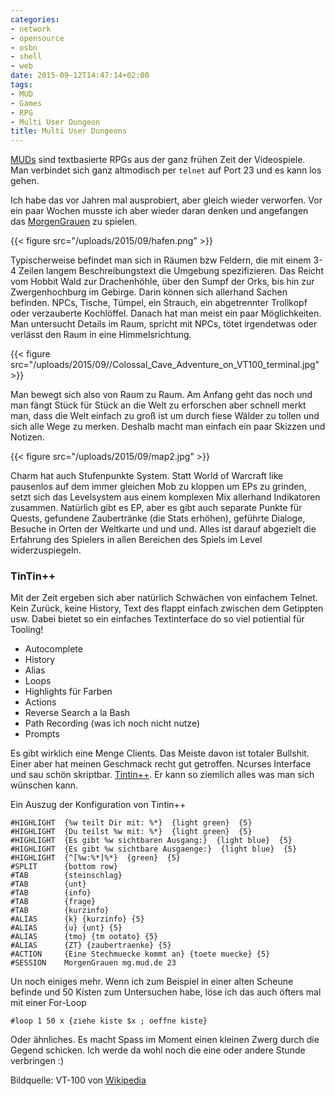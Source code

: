 ```yaml
---
categories:
- network
- opensource
- osbn
- shell
- web
date: 2015-09-12T14:47:14+02:00
tags:
- MUD
- Games
- RPG
- Multi User Dungeon
title: Multi User Dungeons
---
```


[MUDs](https://de.wikipedia.org/wiki/Multi_User_Dungeon) sind textbasierte RPGs
aus der ganz frühen Zeit der Videospiele.  Man verbindet sich ganz altmodisch
per `telnet` auf Port 23 und es kann los gehen.

Ich habe das vor Jahren mal ausprobiert, aber gleich wieder verworfen. Vor ein
paar Wochen musste ich aber wieder daran denken und angefangen das
[MorgenGrauen](http://mg.mud.de) zu spielen.

{{< figure src="/uploads/2015/09/hafen.png" >}}

Typischerweise befindet man sich in Räumen bzw Feldern, die mit einem 3-4 Zeilen
langem Beschreibungstext die Umgebung spezifizieren. Das Reicht vom Hobbit Wald
zur Drachenhöhle, über den Sumpf der Orks, bis hin zur Zwergenhochburg im
Gebirge. Darin können sich allerhand Sachen befinden. NPCs, Tische, Tümpel, ein
Strauch, ein abgetrennter Trollkopf oder verzauberte Kochlöffel. Danach hat man meist ein paar
Möglichkeiten. Man untersucht Details im Raum, spricht mit NPCs, tötet
irgendetwas oder verlässt den Raum in eine Himmelsrichtung.

{{< figure src="/uploads/2015/09//Colossal_Cave_Adventure_on_VT100_terminal.jpg" >}}

Man bewegt sich also von Raum zu Raum. Am Anfang geht das noch und man fängt
Stück für Stück an die Welt zu erforschen aber schnell merkt man, dass die Welt
einfach zu groß ist um durch fiese Wälder zu tollen und sich alle Wege zu
merken. Deshalb macht man einfach ein paar Skizzen und Notizen.

{{< figure src="/uploads/2015/09/map2.jpg" >}}

Charm hat auch Stufenpunkte System. Statt World of Warcraft like pausenlos auf
dem immer gleichen Mob zu kloppen um EPs zu grinden, setzt sich das Levelsystem
aus einem komplexen Mix allerhand Indikatoren zusammen. Natürlich gibt es EP,
aber es gibt auch separate Punkte für Quests, gefundene Zaubertränke (die Stats
erhöhen), geführte Dialoge, Besuche in Orten der Weltkarte und und und.
Alles ist darauf abgezielt die Erfahrung des Spielers in allen Bereichen des
Spiels im Level widerzuspiegeln.

### TinTin++

Mit der Zeit ergeben sich aber natürlich Schwächen von einfachem Telnet. Kein
Zurück, keine History, Text des flappt einfach zwischen dem Getippten usw.
Dabei bietet so ein einfaches Textinterface do so viel potiential für Tooling!

* Autocomplete
* History
* Alias
* Loops
* Highlights für Farben
* Actions
* Reverse Search a la Bash
* Path Recording (was ich noch nicht nutze)
* Prompts

Es gibt wirklich eine Menge Clients. Das Meiste davon ist totaler Bullshit.
Einer aber hat meinen Geschmack recht gut getroffen. Ncurses Interface und sau
schön skriptbar. [Tintin++](http://tintin.sourceforge.net). Er kann so ziemlich
alles was man sich wünschen kann.

Ein Auszug der Konfiguration von Tintin++

```
#HIGHLIGHT  {%w teilt Dir mit: %*}  {light green}  {5}
#HIGHLIGHT  {Du teilst %w mit: %*}  {light green}  {5}
#HIGHLIGHT  {Es gibt %w sichtbaren Ausgang:}  {light blue}  {5}
#HIGHLIGHT  {Es gibt %w sichtbare Ausgaenge:}  {light blue}  {5}
#HIGHLIGHT  {^[%w:%*]%*}  {green}  {5}
#SPLIT      {bottom row}
#TAB        {steinschlag}
#TAB        {unt}
#TAB        {info}
#TAB        {frage}
#TAB        {kurzinfo}
#ALIAS      {k} {kurzinfo} {5}
#ALIAS      {u} {unt} {5}
#ALIAS      {tmo} {tm ootato} {5}
#ALIAS      {ZT} {zaubertraenke} {5}
#ACTION     {Eine Stechmuecke kommt an} {toete muecke} {5}
#SESSION    MorgenGrauen mg.mud.de 23
```

Un noch einiges mehr. Wenn ich zum Beispiel in einer alten Scheune befinde und
50 Kisten zum Untersuchen habe, löse ich das auch öfters mal mit einer For-Loop

    #loop 1 50 x {ziehe kiste $x ; oeffne kiste}

Oder ähnliches. Es macht Spass im Moment einen kleinen Zwerg durch die Gegend
schicken. Ich werde da wohl noch die eine oder andere Stunde verbringen :)

Bildquelle: VT-100 von
[Wikipedia](https://de.wikipedia.org/wiki/Datei:Colossal_Cave_Adventure_on_VT100_terminal.jpg)
